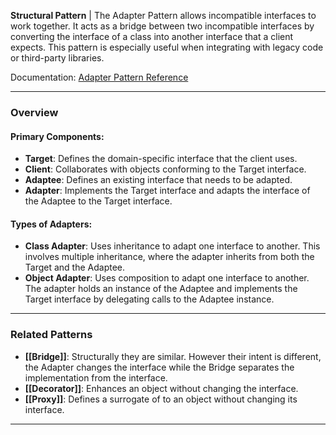 **Structural Pattern** | The Adapter Pattern allows incompatible interfaces to work together. It acts as a bridge between two incompatible interfaces by converting the interface of a class into another interface that a client expects. This pattern is especially useful when integrating with legacy code or third-party libraries.

Documentation: [Adapter Pattern Reference](https://refactoring.guru/design-patterns/adapter)
___
### Overview
#### Primary Components:
- **Target**: Defines the domain-specific interface that the client uses.
- **Client**: Collaborates with objects conforming to the Target interface.
- **Adaptee**: Defines an existing interface that needs to be adapted.
- **Adapter**: Implements the Target interface and adapts the interface of the Adaptee to the Target interface.
#### Types of Adapters:
- **Class Adapter**: Uses inheritance to adapt one interface to another. This involves multiple inheritance, where the adapter inherits from both the Target and the Adaptee.
- **Object Adapter**: Uses composition to adapt one interface to another. The adapter holds an instance of the Adaptee and implements the Target interface by delegating calls to the Adaptee instance.

___
### Related Patterns
- **[[Bridge]]**: Structurally they are similar. However their intent is different, the Adapter changes the interface while the Bridge separates the implementation from the interface. 
- **[[Decorator]]**: Enhances an object without changing the interface. 
- **[[Proxy]]**: Defines a surrogate of to an object without changing its interface.

___
